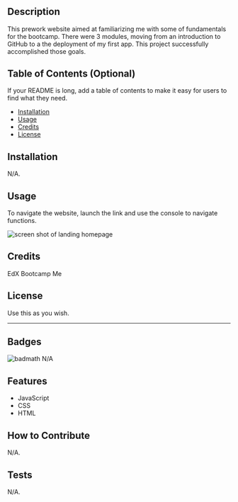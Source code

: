 # <Prework Website>

## Description

This prework website aimed at familiarizing me with some of fundamentals for the bootcamp. There were 3 modules, moving from an introduction to GitHub to a the deployment of my first app. This project successfully accomplished those goals.



## Table of Contents (Optional)

If your README is long, add a table of contents to make it easy for users to find what they need.

- [Installation](#installation)
- [Usage](#usage)
- [Credits](#credits)
- [License](#license)

## Installation

N/A.

## Usage

To navigate the website, launch the link and use the console to navigate functions.

![screen shot of landing homepage](./assets/images/Screenshot%202024-12-08%20193010.pngassets/images/screenshot.png)

## Credits

EdX Bootcamp
Me

## License

Use this as you wish.

---


## Badges

![badmath](https://img.shields.io/github/languages/top/nielsenjared/badmath)
N/A

## Features

- JavaScript
- CSS
- HTML

## How to Contribute

N/A.

## Tests

N/A.